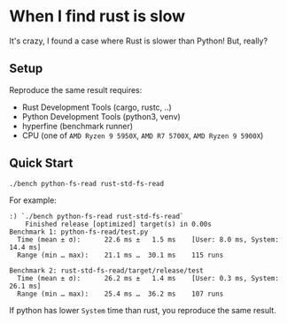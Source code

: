 # When I find rust is slow

It's crazy, I found a case where Rust is slower than Python! But, really?

## Setup

Reproduce the same result requires:

- Rust Development Tools (cargo, rustc, ..)
- Python Development Tools (python3, venv)
- hyperfine (benchmark runner)
- CPU (one of `AMD Ryzen 9 5950X`, `AMD R7 5700X`, `AMD Ryzen 9 5900X`)

## Quick Start

```shell
./bench python-fs-read rust-std-fs-read
```

For example:

```shell
:) `./bench python-fs-read rust-std-fs-read`
    Finished release [optimized] target(s) in 0.00s
Benchmark 1: python-fs-read/test.py
  Time (mean ± σ):      22.6 ms ±   1.5 ms    [User: 8.0 ms, System: 14.4 ms]
  Range (min … max):    21.1 ms …  30.1 ms    115 runs
 
Benchmark 2: rust-std-fs-read/target/release/test
  Time (mean ± σ):      26.2 ms ±   1.4 ms    [User: 0.3 ms, System: 26.1 ms]
  Range (min … max):    25.4 ms …  36.2 ms    107 runs
```

If python has lower `System` time than rust, you reproduce the same result.
